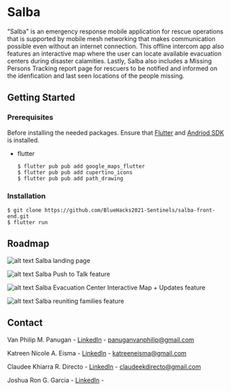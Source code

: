 # Salba
"Salba" is an emergency response mobile application for rescue operations that is supported by mobile mesh networking that makes communication possible even without an internet connection. This offline intercom app also features an interactive map where the user can locate available evacuation centers during disaster calamities. Lastly, Salba also includes a Missing Persons Tracking report page for rescuers to be notified and informed on the idenfication and last seen locations of the people missing.

## Getting Started
<!-- Insert Project Description -->


### Prerequisites
Before installing the needed packages. Ensure that [Flutter](https://flutter.dev/) and [Andriod SDK](https://developer.android.com/studio) is installed.
* flutter
  ```
  $ flutter pub pub add google_maps_flutter
  $ flutter pub pub add cupertino_icons
  $ flutter pub pub add path_drawing
  ```

### Installation
  ```
  $ git clone https://github.com/BlueHacks2021-Sentinels/salba-front-end.git
  $ flutter run
  ```

## Roadmap

![alt text](https://github.com/BlueHacks2021-Sentinels/salba-front-end/tree/main/image/readme-image-assets/salba-landing.png?raw=true)
Salba landing page

![alt text](https://github.com/BlueHacks2021-Sentinels/salba-front-end/tree/main/image/readme-image-assets/salba-feature1.png?raw=true)
Salba Push to Talk feature 

![alt text](https://github.com/BlueHacks2021-Sentinels/salba-front-end/tree/main/image/readme-image-assets/salba-feature2.png?raw=true)
Salba Evacuation Center Interactive Map + Updates feature

![alt text](https://github.com/BlueHacks2021-Sentinels/salba-front-end/tree/main/image/readme-image-assets/salba-feature3.png?raw=true)
Salba reuniting families feature 


<!-- CONTACT -->
## Contact
Van Philip M. Panugan - [LinkedIn](https://www.linkedin.com/in/van-philip-panugan-9a6025184/) - panuganvanphilip@gmail.com

Katreen Nicole A. Eisma - [LinkedIn](https://www.linkedin.com/in/katreeneisma/) - katreeneisma@gmail.com

Claudee Khiarra R. Directo - [LinkedIn](https://www.linkedin.com/in/claudeedirecto/)  - claudeekdirecto@gmail.com

Joshua Ron G. Garcia - [LinkedIn](https://www.linkedin.com/in/joshuarong/) - 
